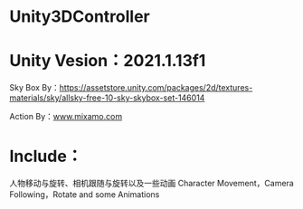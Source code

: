 # Unity3DController

# Unity Vesion：2021.1.13f1

Sky Box By：https://assetstore.unity.com/packages/2d/textures-materials/sky/allsky-free-10-sky-skybox-set-146014

Action By：www.mixamo.com

# Include：
人物移动与旋转、相机跟随与旋转以及一些动画
Character Movement，Camera Following，Rotate and some Animations

